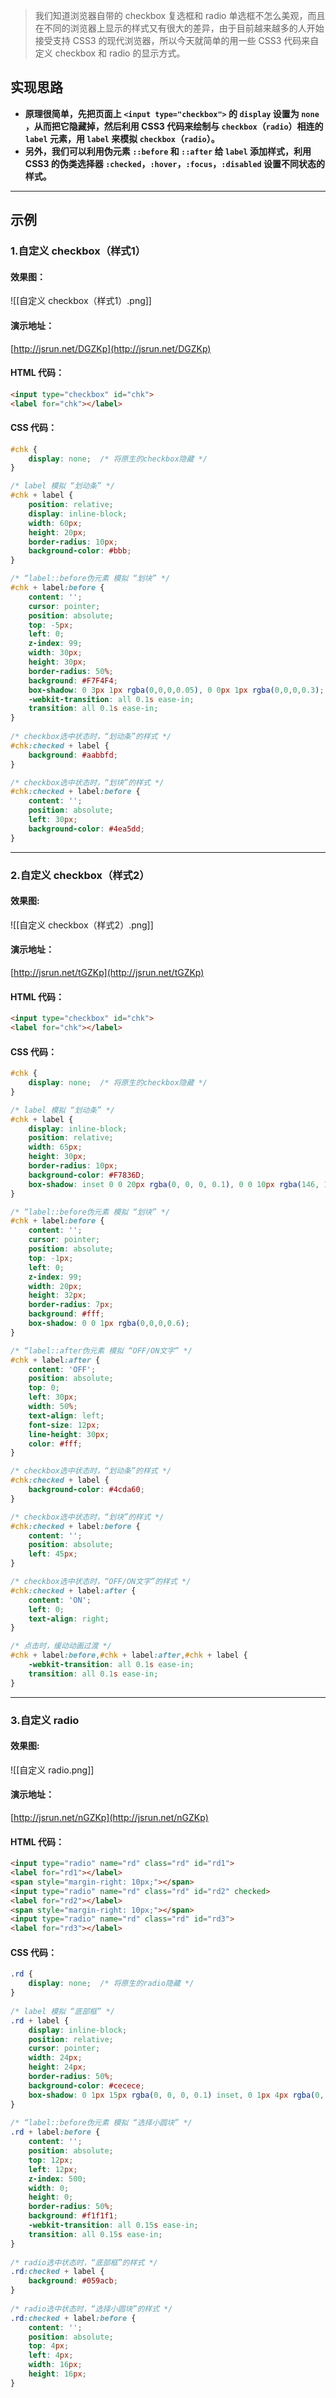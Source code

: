 > 我们知道浏览器自带的 checkbox 复选框和 radio 单选框不怎么美观，而且在不同的浏览器上显示的样式又有很大的差异，由于目前越来越多的人开始接受支持 CSS3 的现代浏览器，所以今天就简单的用一些 CSS3 代码来自定义 checkbox 和 radio 的显示方式。


## 实现思路

- **原理很简单，先把页面上 `<input type="checkbox">` 的 `display` 设置为 `none` ，从而把它隐藏掉，然后利用 CSS3 代码来绘制与 `checkbox`（`radio`）相连的 `label` 元素，用 `label` 来模拟 `checkbox`（`radio`）。**
- **另外，我们可以利用伪元素 `::before` 和 `::after` 给 `label` 添加样式，利用 CSS3 的伪类选择器 `:checked`，`:hover`，`:focus`，`:disabled` 设置不同状态的样式。**

---

## 示例
### 1.自定义 checkbox（样式1）
#### 效果图：
![[自定义 checkbox（样式1）.png]]
#### 演示地址：
[http://jsrun.net/DGZKp](http://jsrun.net/DGZKp)
#### HTML 代码：
```html
<input type="checkbox" id="chk">
<label for="chk"></label>
```
#### CSS 代码：
```css
#chk {  
    display: none;  /* 将原生的checkbox隐藏 */  
}

/* label 模拟 “划动条” */  
#chk + label {    
    position: relative;  
    display: inline-block;  
    width: 60px;  
    height: 20px;  
    border-radius: 10px;  
    background-color: #bbb;   
}

/* “label::before伪元素 模拟 “划块” */  
#chk + label:before {  
    content: '';  
    cursor: pointer;  
    position: absolute;  
    top: -5px;  
    left: 0;  
    z-index: 99;  
    width: 30px;  
    height: 30px;  
    border-radius: 50%;  
    background: #F7F4F4;  
    box-shadow: 0 3px 1px rgba(0,0,0,0.05), 0 0px 1px rgba(0,0,0,0.3);  
    -webkit-transition: all 0.1s ease-in;  
    transition: all 0.1s ease-in;  
}
 
/* checkbox选中状态时，“划动条”的样式 */  
#chk:checked + label {  
    background: #aabbfd;      
}

/* checkbox选中状态时，“划块”的样式 */  
#chk:checked + label:before {  
    content: '';  
    position: absolute;  
    left: 30px;  
    background-color: #4ea5dd;    
}
```

---

### 2.自定义 checkbox（样式2）
#### 效果图:
![[自定义 checkbox（样式2）.png]]
#### 演示地址：
[http://jsrun.net/tGZKp](http://jsrun.net/tGZKp)
#### HTML 代码：
```html
<input type="checkbox" id="chk">
<label for="chk"></label>
```
#### CSS 代码：
```css
#chk {  
    display: none;  /* 将原生的checkbox隐藏 */  
} 

/* label 模拟 “划动条” */  
#chk + label {  
    display: inline-block;  
    position: relative;  
    width: 65px;  
    height: 30px;  
    border-radius: 10px;  
    background-color: #F7836D;  
    box-shadow: inset 0 0 20px rgba(0, 0, 0, 0.1), 0 0 10px rgba(146, 196, 245, 0.4);     
}

/* “label::before伪元素 模拟 “划块” */  
#chk + label:before {  
    content: '';  
    cursor: pointer;  
    position: absolute;  
    top: -1px;  
    left: 0;  
    z-index: 99;  
    width: 20px;  
    height: 32px;  
    border-radius: 7px;  
    background: #fff;  
    box-shadow: 0 0 1px rgba(0,0,0,0.6);  
}

/* “label::after伪元素 模拟 “OFF/ON文字” */  
#chk + label:after {  
    content: 'OFF';  
    position: absolute;  
    top: 0;  
    left: 30px;  
    width: 50%;  
    text-align: left;  
    font-size: 12px;  
    line-height: 30px;  
    color: #fff;  
}

/* checkbox选中状态时，“划动条”的样式 */  
#chk:checked + label {  
    background-color: #4cda60;  
}

/* checkbox选中状态时，“划块”的样式 */  
#chk:checked + label:before {  
    content: '';  
    position: absolute;  
    left: 45px;   
}

/* checkbox选中状态时，“OFF/ON文字”的样式 */  
#chk:checked + label:after {  
    content: 'ON';  
    left: 0;  
    text-align: right;        
}

/* 点击时，缓动动画过渡 */  
#chk + label:before,#chk + label:after,#chk + label {  
    -webkit-transition: all 0.1s ease-in;  
    transition: all 0.1s ease-in;         
}
```

---

### 3.自定义 radio
#### 效果图:
![[自定义 radio.png]]
#### 演示地址：
[http://jsrun.net/nGZKp](http://jsrun.net/nGZKp)
#### HTML 代码：
```html
<input type="radio" name="rd" class="rd" id="rd1">  
<label for="rd1"></label>  
<span style="margin-right: 10px;"></span>  
<input type="radio" name="rd" class="rd" id="rd2" checked>  
<label for="rd2"></label>  
<span style="margin-right: 10px;"></span>  
<input type="radio" name="rd" class="rd" id="rd3">  
<label for="rd3"></label>
```
#### CSS 代码：
```css
.rd {  
    display: none;  /* 将原生的radio隐藏 */  
}  
  
/* label 模拟 “底部框” */  
.rd + label {  
    display: inline-block;  
    position: relative;  
    cursor: pointer;  
    width: 24px;  
    height: 24px;  
    border-radius: 50%;  
    background-color: #cecece;  
    box-shadow: 0 1px 15px rgba(0, 0, 0, 0.1) inset, 0 1px 4px rgba(0, 0, 0, 0.1) inset, 1px -1px 2px rgba(0, 0, 0, 0.1);     
}  
  
/* “label::before伪元素 模拟 “选择小圆块” */  
.rd + label:before {  
    content: '';  
    position: absolute;  
    top: 12px;  
    left: 12px;       
    z-index: 500;  
    width: 0;  
    height: 0;  
    border-radius: 50%;  
    background: #f1f1f1;  
    -webkit-transition: all 0.15s ease-in;  
    transition: all 0.15s ease-in;  
}  
  
/* radio选中状态时，“底部框”的样式 */  
.rd:checked + label {  
    background: #059acb;      
}  
  
/* radio选中状态时，“选择小圆块”的样式 */  
.rd:checked + label:before {  
    content: '';  
    position: absolute;  
    top: 4px;  
    left: 4px;  
    width: 16px;  
    height: 16px;             
}
```
